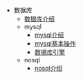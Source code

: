 
- 数据库
  - [数据库介绍](数据库/数据库介绍.md)
  - mysql
    - [mysql介绍](数据库/mysql/mysql介绍.md)
    - [mysql基本操作](数据库/mysql/基本操作.md)
    - [数据库引擎](数据库/mysql/数据库引擎.md)
  - nosql
    - [nosql介绍](数据库/nosql/nosql介绍.md)


